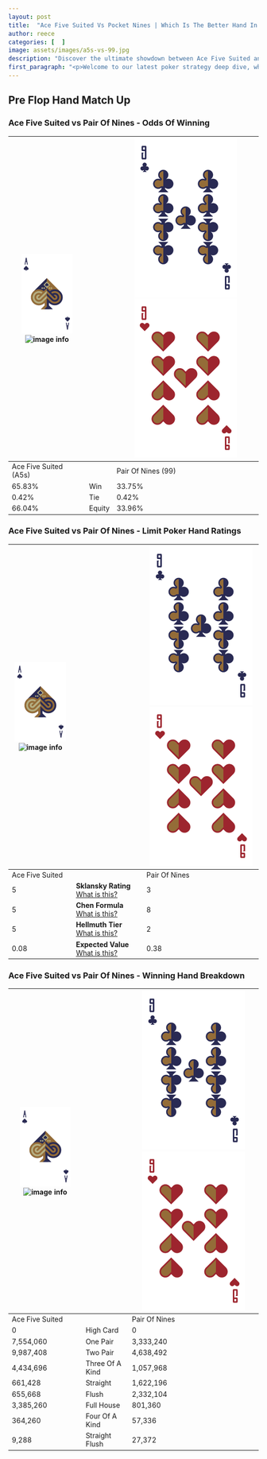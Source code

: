 ```yaml
---
layout: post
title:  "Ace Five Suited Vs Pocket Nines | Which Is The Better Hand In Poker? A Complete Guide"
author: reece
categories: [  ]
image: assets/images/a5s-vs-99.jpg
description: "Discover the ultimate showdown between Ace Five Suited and Pair Of Nines in poker! Uncover the odds, strategies, and scenarios where one hand triumphs over the other. Get ready to up your poker game with this thrilling analysis."
first_paragraph: "<p>Welcome to our latest poker strategy deep dive, where we're pitting two distinct hands against each other in a high-stakes showdown: Ace Five Suited vs Pair Of Nines.</p><p>In the dynamic world of poker, every decision counts, and knowing which hand holds the upper hand is key to your success at the table.</p><p>In this article, we'll dissect these two hands, explore the scenarios where one dominates the other, and equip you with the knowledge to make strategic choices that can tip the odds in your favor.</p><p>Get ready to unravel the intriguing dynamics of these poker hands and elevate your game to new heights.</p>"
---
```




[comment]: # (sp0)

## Pre Flop Hand Match Up

<div class="table hand-ratings" markdown="1"> 



### Ace Five Suited vs Pair Of Nines - Odds Of Winning


    
| ![image info](assets/images/hand1/A.png) ![image info](assets/images/hand1/5s.png) |  | ![image info](assets/images/hand2/9.png) ![image info](assets/images/hand2/9o.png) |
| -------- | -------- | -------- |
| Ace Five Suited (A5s) |  | Pair Of Nines (99) |
| 65.83% | Win | 33.75% |
| 0.42% | Tie | 0.42% |
| 66.04% | Equity | 33.96% |




[comment]: # (sp1)



### Ace Five Suited vs Pair Of Nines - Limit Poker Hand Ratings


    
| ![image info](assets/images/hand1/A.png) ![image info](assets/images/hand1/5s.png) |  | ![image info](assets/images/hand2/9.png) ![image info](assets/images/hand2/9o.png) |
| -------- | -------- | -------- |
| Ace Five Suited |  | Pair Of Nines |
| 5 | **Sklansky Rating** [What is this?](/sklansky-rating-explained) | 3 |
| 5 | **Chen Formula** [What is this?](/chen-formula-explained) | 8 |
| 5 | **Hellmuth Tier** [What is this?](/Hellmuth-tier-explained) | 2 |
| 0.08 | **Expected Value** [What is this?](/expected-value-explained) | 0.38 |




[comment]: # (sp2)



### Ace Five Suited vs Pair Of Nines - Winning Hand Breakdown


    
| ![image info](assets/images/hand1/A.png) ![image info](assets/images/hand1/5s.png) |  | ![image info](assets/images/hand2/9.png) ![image info](assets/images/hand2/9o.png) |
| -------- | -------- | -------- |
| Ace Five Suited |  | Pair Of Nines |
| 0 | High Card | 0 |
| 7,554,060 | One Pair | 3,333,240 |
| 9,987,408 | Two Pair | 4,638,492 |
| 4,434,696 | Three Of A Kind | 1,057,968 |
| 661,428 | Straight | 1,622,196 |
| 655,668 | Flush | 2,332,104 |
| 3,385,260 | Full House | 801,360 |
| 364,260 | Four Of A Kind | 57,336 |
| 9,288 | Straight Flush | 27,372 |




[comment]: # (sp3)



</div>

[comment]: # (sp4)



[comment]: # (sp5)

